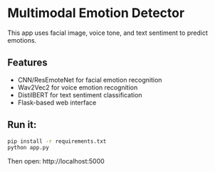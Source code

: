# Multimodal Emotion Detector

This app uses facial image, voice tone, and text sentiment to predict emotions.

## Features
- CNN/ResEmoteNet for facial emotion recognition
- Wav2Vec2 for voice emotion recognition
- DistilBERT for text sentiment classification
- Flask-based web interface

## Run it:
```bash
pip install -r requirements.txt
python app.py
```
Then open: http://localhost:5000